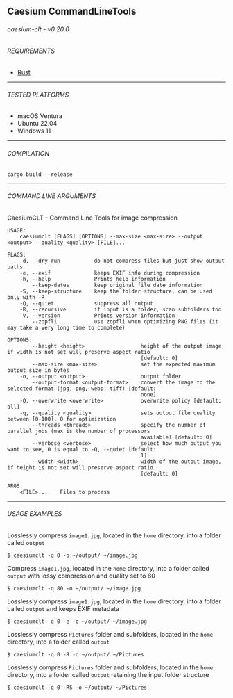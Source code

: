 ## Caesium CommandLineTools
###### caesium-clt - v0.20.0

###### REQUIREMENTS
* [Rust](https://www.rust-lang.org/tools/install)
----------

###### TESTED PLATFORMS
* macOS Ventura
* Ubuntu 22.04
* Windows 11

----------

###### COMPILATION
`cargo build --release`

----------

###### COMMAND LINE ARGUMENTS
CaesiumCLT - Command Line Tools for image compression

```
USAGE:
    caesiumclt [FLAGS] [OPTIONS] --max-size <max-size> --output <output> --quality <quality> [FILE]...

FLAGS:
    -d, --dry-run           do not compress files but just show output paths
    -e, --exif              keeps EXIF info during compression
    -h, --help              Prints help information
        --keep-dates        keep original file date information
    -S, --keep-structure    keep the folder structure, can be used only with -R
    -Q, --quiet             suppress all output
    -R, --recursive         if input is a folder, scan subfolders too
    -V, --version           Prints version information
        --zopfli            use zopfli when optimizing PNG files (it may take a very long time to complete)

OPTIONS:
        --height <height>                  height of the output image, if width is not set will preserve aspect ratio
                                           [default: 0]
        --max-size <max-size>              set the expected maximum output size in bytes
    -o, --output <output>                  output folder
        --output-format <output-format>    convert the image to the selected format (jpg, png, webp, tiff) [default:
                                           none]
    -O, --overwrite <overwrite>            overwrite policy [default: all]
    -q, --quality <quality>                sets output file quality between [0-100], 0 for optimization
        --threads <threads>                specify the number of parallel jobs (max is the number of processors
                                           available) [default: 0]
        --verbose <verbose>                select how much output you want to see, 0 is equal to -Q, --quiet [default:
                                           1]
        --width <width>                    width of the output image, if height is not set will preserve aspect ratio
                                           [default: 0]

ARGS:
    <FILE>...    Files to process
```

----------

###### USAGE EXAMPLES

Losslessly compress ```image1.jpg```, located in the ```home``` directory, into a folder called ```output```
```
$ caesiumclt -q 0 -o ~/output/ ~/image.jpg
```

Compress ```image1.jpg```, located in the ```home``` directory, into a folder called ```output``` with lossy compression and quality set to 80
```
$ caesiumclt -q 80 -o ~/output/ ~/image.jpg
```

Losslessly compress ```image1.jpg```, located in the ```home``` directory, into a folder called ```output``` and keeps EXIF metadata
```
$ caesiumclt -q 0 -e -o ~/output/ ~/image.jpg
```

Losslessly compress ```Pictures``` folder and subfolders, located in the ```home``` directory, into a folder called ```output```
```
$ caesiumclt -q 0 -R -o ~/output/ ~/Pictures
```

Losslessly compress ```Pictures``` folder and subfolders, located in the ```home``` directory, into a folder called ```output``` retaining the input folder structure
```
$ caesiumclt -q 0 -RS -o ~/output/ ~/Pictures
```
